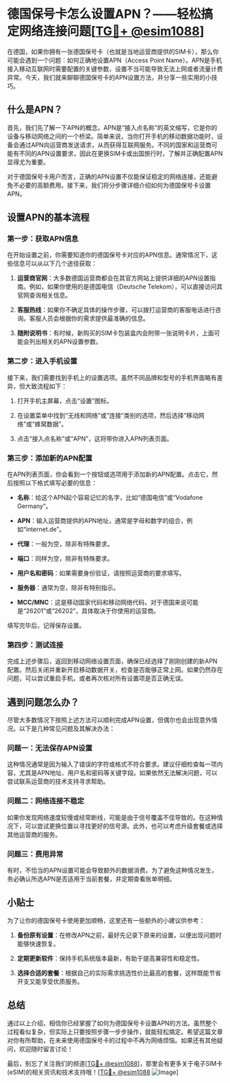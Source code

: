 # 德国保号卡怎么设置APN？——轻松搞定网络连接问题[[TG💪+ @esim1088](https://t.me/s/esim1088)]

在德国，如果你拥有一张德国保号卡（也就是当地运营商提供的SIM卡），那么你可能会遇到一个问题：如何正确地设置APN（Access Point Name）。APN是手机接入移动互联网时需要配置的关键参数，设置不当可能导致无法上网或者流量计费异常。今天，我们就来聊聊德国保号卡的APN设置方法，并分享一些实用的小技巧。

## 什么是APN？

首先，我们先了解一下APN的概念。APN是“接入点名称”的英文缩写，它是你的设备与移动网络之间的一个桥梁。简单来说，当你打开手机的移动数据功能时，设备会通过APN向运营商发送请求，从而获得互联网服务。不同的国家和运营商可能有不同的APN设置要求，因此在更换SIM卡或出国旅行时，了解并正确配置APN显得尤为重要。

对于德国保号卡用户而言，正确的APN设置不仅能保证稳定的网络连接，还能避免不必要的高额费用。接下来，我们将分步骤详细介绍如何为德国保号卡设置APN。

## 设置APN的基本流程

### 第一步：获取APN信息

在开始设置之前，你需要知道你的德国保号卡对应的APN信息。通常情况下，这些信息可以从以下几个途径获取：

1. **运营商官网**：大多数德国运营商都会在其官方网站上提供详细的APN设置指南。例如，如果你使用的是德国电信（Deutsche Telekom），可以直接访问其官网查询相关信息。
   
2. **客服热线**：如果你不确定具体的操作步骤，可以拨打运营商的客服电话进行咨询。客服人员会根据你的需求提供最准确的信息。

3. **随附说明书**：有时候，新购买的SIM卡包装盒内会附带一张说明卡片，上面可能会列出相关的APN设置参数。

### 第二步：进入手机设置

接下来，我们需要找到手机上的设置选项。虽然不同品牌和型号的手机界面略有差异，但大致流程如下：

1. 打开手机主屏幕，点击“设置”图标。
   
2. 在设置菜单中找到“无线和网络”或“连接”类别的选项，然后选择“移动网络”或“蜂窝数据”。

3. 点击“接入点名称”或“APN”，这将带你进入APN列表页面。

### 第三步：添加新的APN配置

在APN列表页面，你会看到一个按钮或选项用于添加新的APN配置。点击它，然后按照以下格式填写必要的信息：

- **名称**：给这个APN起个容易记忆的名字，比如“德国电信”或“Vodafone Germany”。
  
- **APN**：输入运营商提供的APN地址，通常是字母和数字的组合，例如“internet.de”。
  
- **代理**：一般为空，除非有特殊要求。
  
- **端口**：同样为空，除非有特殊要求。
  
- **用户名和密码**：如果需要身份验证，请按照运营商的要求填写。
  
- **服务器**：通常为空，除非有特别指示。
  
- **MCC/MNC**：这是移动国家代码和移动网络代码，对于德国来说可能是“26201”或“26202”，具体取决于你使用的运营商。

填写完毕后，记得保存设置。

### 第四步：测试连接

完成上述步骤后，返回到移动网络设置页面，确保已经选择了刚刚创建的新APN配置。然后关闭并重新开启移动数据开关，检查是否能够正常上网。如果仍然存在问题，可以尝试重启手机，或者再次核对所有设置项是否正确无误。

## 遇到问题怎么办？

尽管大多数情况下按照上述方法可以顺利完成APN设置，但偶尔也会出现意外情况。以下是几种常见问题及其解决办法：

### 问题一：无法保存APN设置

这种情况通常是因为输入了错误的字符或格式不符合要求。建议仔细检查每一项内容，尤其是APN地址、用户名和密码等关键字段。如果依然无法解决问题，可以尝试联系运营商的技术支持寻求帮助。

### 问题二：网络连接不稳定

如果你发现网络速度较慢或经常断线，可能是由于信号覆盖不佳导致的。在这种情况下，可以尝试更换位置以寻找更好的信号源。此外，也可以考虑升级套餐或选择其他运营商的服务。

### 问题三：费用异常

有时，不恰当的APN设置可能会导致额外的数据消费。为了避免这种情况发生，务必确认所选APN是否适用于当前套餐，并定期查看账单明细。

## 小贴士

为了让你的德国保号卡使用更加顺畅，这里还有一些额外的小建议供参考：

1. **备份原有设置**：在修改APN之前，最好先记录下原来的设置，以便出现问题时能够快速恢复。

2. **定期更新软件**：保持手机系统版本最新，有助于提高兼容性和稳定性。

3. **选择合适的套餐**：根据自己的实际需求挑选性价比最高的套餐，这样既能节省开支又能享受优质服务。

## 总结

通过以上介绍，相信你已经掌握了如何为德国保号卡设置APN的方法。虽然整个过程看似复杂，但实际上只要按照步骤一步步操作，就能轻松搞定。希望这篇文章对你有所帮助，在未来使用德国保号卡的过程中不再为网络烦恼。如果还有其他疑问，欢迎随时留言讨论！

最后，别忘了关注我们的频道[[TG💪+ @esim1088](https://t.me/s/esim1088)]，那里会有更多关于电子SIM卡(eSIM)的相关资讯和技术支持哦！[[TG💪+ @esim1088](https://t.me/s/esim1088) ![Image](https://i.postimg.cc/4NQfJmqS/Snipaste-2025-05-13-00-14-12.png)]